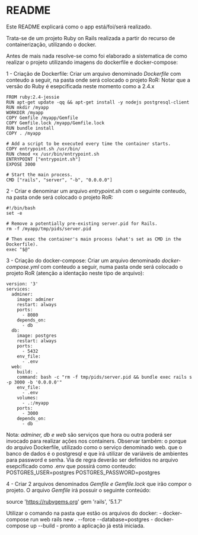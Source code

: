 # README

Este README explicará como o app está/foi/será realizado.

Trata-se de um projeto Ruby on Rails realizada a partir do recurso de containerização, utilizando o docker.

Antes de mais nada resolve-se como foi elaborado a sistematica de como realizar o projeto utilizando imagens do dockerfile e docker-compose:

1 - Criação de Dockerfile: 
Criar um arquivo denominado *Dockerfile* com conteudo a seguir, na pasta onde será colocado o projeto RoR:
Notar que a versão do Ruby é esepcificada neste momento como a 2.4.x

    FROM ruby:2.4-jessie
    RUN apt-get update -qq && apt-get install -y nodejs postgresql-client
    RUN mkdir /myapp
    WORKDIR /myapp
    COPY Gemfile /myapp/Gemfile
    COPY Gemfile.lock /myapp/Gemfile.lock
    RUN bundle install
    COPY . /myapp

    # Add a script to be executed every time the container starts.
    COPY entrypoint.sh /usr/bin/
    RUN chmod +x /usr/bin/entrypoint.sh
    ENTRYPOINT ["entrypoint.sh"]
    EXPOSE 3000

    # Start the main process.
    CMD ["rails", "server", "-b", "0.0.0.0"]

2 - Criar e denominar um arquivo *entrypoint.sh* com o seguinte conteudo, na pasta onde será colocado o projeto RoR:

    #!/bin/bash
    set -e

    # Remove a potentially pre-existing server.pid for Rails.
    rm -f /myapp/tmp/pids/server.pid

    # Then exec the container's main process (what's set as CMD in the Dockerfile).
    exec "$@"


3 - Criação do docker-compose: 
Criar um arquivo denominado *docker-compose.yml* com conteudo a seguir, numa pasta onde será colocado o projeto RoR (atenção a identação neste tipo de arquivo):

    version: '3'
    services:
      adminer:
        image: adminer
        restart: always
        ports:
          - 8080
        depends_on:
          - db
      db:
        image: postgres
        restart: always
        ports:
          - 5432
        env_file:
          - .env
      web:
        build: .
        command: bash -c "rm -f tmp/pids/server.pid && bundle exec rails s -p 3000 -b '0.0.0.0'"
        env_file:
          - .env
        volumes:
          - .:/myapp
        ports:
          - 3000
        depends_on:
          - db

Nota: *adminer, db e web* são serviços que hora ou outra poderá ser invocado para realizar ações nos containers.
Observar também:
    o porque do arquivo Dockerfile, utilizado como o serviço denominado web.
    que o banco de dados é o postgresql e que irá utilizar de variáveis de ambientes para password e senha. Via de regra deverão ser definidos no arquivo esepcificado como .env que possirá como conteudo:
        POSTGRES_USER=postgres
        POSTGRES_PASSWORD=postgres


4 - Criar 2 arquivos denominados *Gemfile e Gemfile.lock* que irão compor o projeto. O arquivo *Gemfile* irá possuir o seguinte conteúdo:

source 'https://rubygems.org'
gem 'rails', '5.1.7'

Utilizar o comando na pasta que estão os arquivos do docker:
    - docker-compose run web rails new . --force --database=postgres
    - docker-compose up --build
    - pronto a aplicação já está iniciada.
